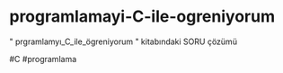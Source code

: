 # programlamayi-C-ile-ogreniyorum
" prgramlamyı_C_ile_ögreniyorum " kitabındaki SORU çözümü


#C
#programlama

